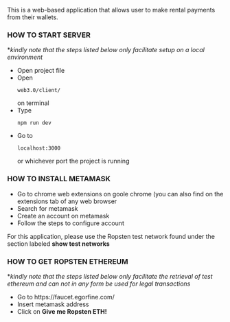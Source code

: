 
This is a web-based application that allows user to make rental payments from their wallets.

<h3>HOW TO START SERVER</h3>

*_kindly note that the steps listed below only facilitate setup on a local environment_
<ul>
  <li>Open project file</li>
  <li>Open <pre><code>web3.0/client/</code></pre> on terminal</li>
  <li>Type <pre><code>npm run dev</code></pre></li>
  <li>Go to <pre><code>localhost:3000</code></pre> or whichever port the project is running</li>
</ul>

<h3>HOW TO INSTALL METAMASK</h3>
<ul>
  <li>Go to chrome web extensions on goole chrome (you can also find on the extensions tab of any web browser</li>
  <li>Search for metamask</li>
  <li>Create an account on metamask </li>
  <li>Follow the steps to configure account</li>
</ul>

For this application, please use the Ropsten test network found under the section labeled <b>show test networks</b>

<h3>HOW TO GET ROPSTEN ETHEREUM</h3>
*<i>kindly note that the steps listed below only facilitate the retrieval of test ethereum and can not in any form be used for legal transactions</i>
<ul>
  <li>Go to https://faucet.egorfine.com/</li>
  <li>Insert metamask address</li>
  <li>Click on <b>Give me Ropsten ETH!</b> </li>
</ul>
